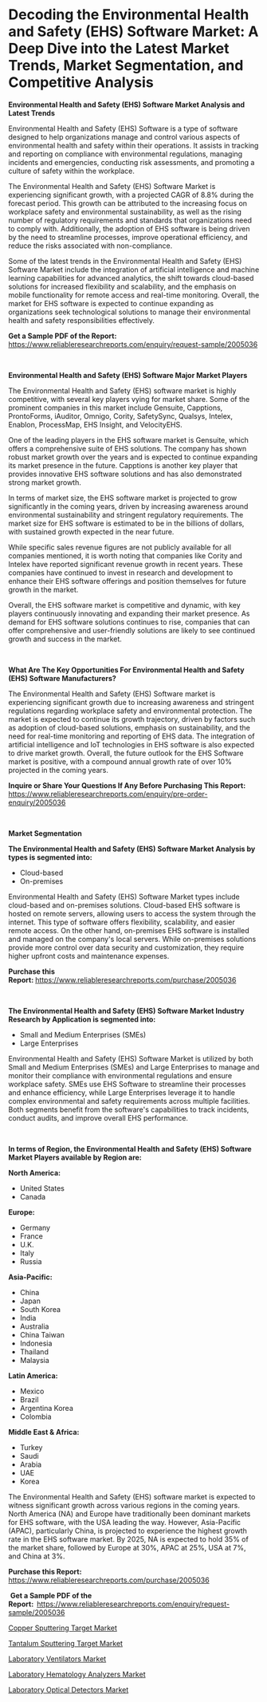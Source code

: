 <p><h1>Decoding the Environmental Health and Safety (EHS) Software Market: A Deep Dive into the Latest Market Trends, Market Segmentation, and Competitive Analysis</h1></p><p><strong>Environmental Health and Safety (EHS) Software Market Analysis and Latest Trends</strong></p>
<p><p>Environmental Health and Safety (EHS) Software is a type of software designed to help organizations manage and control various aspects of environmental health and safety within their operations. It assists in tracking and reporting on compliance with environmental regulations, managing incidents and emergencies, conducting risk assessments, and promoting a culture of safety within the workplace.</p><p>The Environmental Health and Safety (EHS) Software Market is experiencing significant growth, with a projected CAGR of 8.8% during the forecast period. This growth can be attributed to the increasing focus on workplace safety and environmental sustainability, as well as the rising number of regulatory requirements and standards that organizations need to comply with. Additionally, the adoption of EHS software is being driven by the need to streamline processes, improve operational efficiency, and reduce the risks associated with non-compliance.</p><p>Some of the latest trends in the Environmental Health and Safety (EHS) Software Market include the integration of artificial intelligence and machine learning capabilities for advanced analytics, the shift towards cloud-based solutions for increased flexibility and scalability, and the emphasis on mobile functionality for remote access and real-time monitoring. Overall, the market for EHS software is expected to continue expanding as organizations seek technological solutions to manage their environmental health and safety responsibilities effectively.</p></p>
<p><strong>Get a Sample PDF of the Report:&nbsp;</strong> <a href="https://www.reliableresearchreports.com/enquiry/request-sample/2005036">https://www.reliableresearchreports.com/enquiry/request-sample/2005036</a></p>
<p>&nbsp;</p>
<p><strong>Environmental Health and Safety (EHS) Software Major Market Players</strong></p>
<p><p>The Environmental Health and Safety (EHS) software market is highly competitive, with several key players vying for market share. Some of the prominent companies in this market include Gensuite, Capptions, ProntoForms, iAuditor, Omnigo, Cority, SafetySync, Qualsys, Intelex, Enablon, ProcessMap, EHS Insight, and VelocityEHS.</p><p>One of the leading players in the EHS software market is Gensuite, which offers a comprehensive suite of EHS solutions. The company has shown robust market growth over the years and is expected to continue expanding its market presence in the future. Capptions is another key player that provides innovative EHS software solutions and has also demonstrated strong market growth.</p><p>In terms of market size, the EHS software market is projected to grow significantly in the coming years, driven by increasing awareness around environmental sustainability and stringent regulatory requirements. The market size for EHS software is estimated to be in the billions of dollars, with sustained growth expected in the near future.</p><p>While specific sales revenue figures are not publicly available for all companies mentioned, it is worth noting that companies like Cority and Intelex have reported significant revenue growth in recent years. These companies have continued to invest in research and development to enhance their EHS software offerings and position themselves for future growth in the market.</p><p>Overall, the EHS software market is competitive and dynamic, with key players continuously innovating and expanding their market presence. As demand for EHS software solutions continues to rise, companies that can offer comprehensive and user-friendly solutions are likely to see continued growth and success in the market.</p></p>
<p>&nbsp;</p>
<p><strong>What Are The Key Opportunities For Environmental Health and Safety (EHS) Software Manufacturers?</strong></p>
<p><p>The Environmental Health and Safety (EHS) Software market is experiencing significant growth due to increasing awareness and stringent regulations regarding workplace safety and environmental protection. The market is expected to continue its growth trajectory, driven by factors such as adoption of cloud-based solutions, emphasis on sustainability, and the need for real-time monitoring and reporting of EHS data. The integration of artificial intelligence and IoT technologies in EHS software is also expected to drive market growth. Overall, the future outlook for the EHS Software market is positive, with a compound annual growth rate of over 10% projected in the coming years.</p></p>
<p><strong>Inquire or Share Your Questions If Any Before Purchasing This Report:</strong> <a href="https://www.reliableresearchreports.com/enquiry/pre-order-enquiry/2005036">https://www.reliableresearchreports.com/enquiry/pre-order-enquiry/2005036</a></p>
<p>&nbsp;</p>
<p><strong>Market Segmentation</strong></p>
<p><strong>The Environmental Health and Safety (EHS) Software Market Analysis by types is segmented into:</strong></p>
<p><ul><li>Cloud-based</li><li>On-premises</li></ul></p>
<p><p>Environmental Health and Safety (EHS) Software Market types include cloud-based and on-premises solutions. Cloud-based EHS software is hosted on remote servers, allowing users to access the system through the internet. This type of software offers flexibility, scalability, and easier remote access. On the other hand, on-premises EHS software is installed and managed on the company's local servers. While on-premises solutions provide more control over data security and customization, they require higher upfront costs and maintenance expenses.</p></p>
<p><strong>Purchase this Report:&nbsp;</strong><a href="https://www.reliableresearchreports.com/purchase/2005036">https://www.reliableresearchreports.com/purchase/2005036</a></p>
<p>&nbsp;</p>
<p><strong>The Environmental Health and Safety (EHS) Software Market Industry Research by Application is segmented into:</strong></p>
<p><ul><li>Small and Medium Enterprises (SMEs)</li><li>Large Enterprises</li></ul></p>
<p><p>Environmental Health and Safety (EHS) Software Market is utilized by both Small and Medium Enterprises (SMEs) and Large Enterprises to manage and monitor their compliance with environmental regulations and ensure workplace safety. SMEs use EHS Software to streamline their processes and enhance efficiency, while Large Enterprises leverage it to handle complex environmental and safety requirements across multiple facilities. Both segments benefit from the software's capabilities to track incidents, conduct audits, and improve overall EHS performance.</p></p>
<p>&nbsp;</p>
<p><strong>In terms of Region, the Environmental Health and Safety (EHS) Software Market Players available by Region are:</strong></p>
<p>
    <p> <strong> North America: </strong>
        <ul>
            <li>United States</li>
            <li>Canada</li>
        </ul>
        </p> 
    <p> <strong> Europe: </strong>
        <ul>
            <li>Germany</li>
            <li>France</li>
            <li>U.K.</li>
            <li>Italy</li>
            <li>Russia</li>
        </ul>
        </p> 
    <p> <strong> Asia-Pacific: </strong>
        <ul>
            <li>China</li>
            <li>Japan</li>
            <li>South Korea</li>
            <li>India</li>
            <li>Australia</li>
            <li>China Taiwan</li>
            <li>Indonesia</li>
            <li>Thailand</li>
            <li>Malaysia</li>
        </ul>
        </p> 
    <p> <strong> Latin America: </strong>
        <ul>
            <li>Mexico</li>
            <li>Brazil</li>
            <li>Argentina Korea</li>
            <li>Colombia</li>
        </ul>
        </p> 
    <p> <strong> Middle East & Africa: </strong>
        <ul>
            <li>Turkey</li>
            <li>Saudi</li>
            <li>Arabia</li>
            <li>UAE</li>
            <li>Korea</li>
        </ul>
    </p>
    </p>
<p><p>The Environmental Health and Safety (EHS) software market is expected to witness significant growth across various regions in the coming years. North America (NA) and Europe have traditionally been dominant markets for EHS software, with the USA leading the way. However, Asia-Pacific (APAC), particularly China, is projected to experience the highest growth rate in the EHS software market. By 2025, NA is expected to hold 35% of the market share, followed by Europe at 30%, APAC at 25%, USA at 7%, and China at 3%.</p></p>
<p><strong>Purchase this Report: </strong><a href="https://www.reliableresearchreports.com/purchase/2005036">https://www.reliableresearchreports.com/purchase/2005036</a></p>
<p>&nbsp;<strong>Get a Sample PDF of the Report:&nbsp;&nbsp;</strong><a href="https://www.reliableresearchreports.com/enquiry/request-sample/2005036">https://www.reliableresearchreports.com/enquiry/request-sample/2005036</a></p>
<p><strong></strong></p>
<p><p><a href="https://view.publitas.com/reportprime-1/copper-sputtering-target-market-centers-on-aspects-such-as-market-growth-market-share-market-opportunity-and-projected-forecasts-spanning-from-2024-to-2031/">Copper Sputtering Target Market</a></p><p><a href="https://view.publitas.com/reportprime-1/tantalum-sputtering-target-market-size-furnishes-valuable-information-encompassing-market-share-market-trends-and-projections-spanning-from-2024-to-2031/">Tantalum Sputtering Target Market</a></p><p><a href="https://meowing-canidae-761.notion.site/Laboratory-Ventilators-Market-Size-Reflecting-a-Forecast-Till-2031-Market-By-Type-By-Application-a-6eaf7d71c7d042a48123a796b7fa475c">Laboratory Ventilators Market</a></p><p><a href="https://sudsy-motorcycle-bbc.notion.site/Laboratory-Hematology-Analyzers-Market-Size-Global-Industry-Overview-Market-Segmentation-and-Forec-c75f629bf0924fbfafae24fe774a2fa5">Laboratory Hematology Analyzers Market</a></p><p><a href="https://military-diascia-e68.notion.site/Laboratory-Optical-Detectors-Market-A-Comprehensive-Report-of-its-Market-Share-Growth-Trends-2024-35e3cfb8940244179196c38be011bd23">Laboratory Optical Detectors Market</a></p></p>